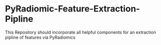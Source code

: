 # PyRadiomic-Feature-Extraction-Pipline
This Repository should incorporate all helpful components for an extraction pipline of features via PyRadiomics
